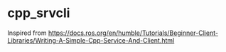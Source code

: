 # cpp_srvcli

Inspired from https://docs.ros.org/en/humble/Tutorials/Beginner-Client-Libraries/Writing-A-Simple-Cpp-Service-And-Client.html
